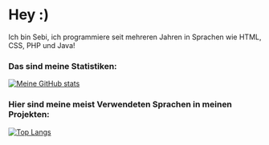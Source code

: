# Hey :)

Ich bin Sebi, 
ich programmiere seit mehreren Jahren in Sprachen wie HTML, CSS, PHP und Java!

### Das sind meine Statistiken:
[![Meine GitHub stats](https://github-readme-stats.vercel.app/api?username=ItsSebis&theme=dark)](#)

### Hier sind meine meist Verwendeten Sprachen in meinen Projekten:
[![Top Langs](https://github-readme-stats.vercel.app/api/top-langs/?username=ItsSebis&theme=dark)](#)


